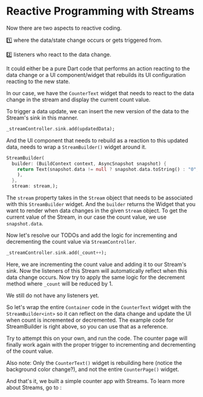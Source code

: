 # Reactive Programming with Streams

Now there are two aspects to reactive coding.

1️⃣ where the data/state change occurs or gets triggered from.

2️⃣ listeners who react to the data change.

It could either be a pure Dart code that performs an action reacting to the data change or a UI
component/widget that rebuilds its UI configuration reacting to the new state.

In our case, we have the `CounterText` widget that needs to react to the data change in the stream
and display the current count value.

To trigger a data update, we can insert the new version of the data to the Stream's sink in this
manner.

```dart
_streamController.sink.add(updatedData);
```

And the UI component that needs to rebuild as a reaction to this updated data, needs to wrap a
`StreamBuilder()` widget around it.

```dart
StreamBuilder(
  builder: (BuildContext context, AsyncSnapshot snapshot) {
    return Text(snapshot.data != null ? snapshot.data.toString() : "0",
    ),
  },
  stream: stream,);
```

The `stream` property takes in the `Stream` object that needs to be associated with
this `StreamBuilder` widget. And the ``builder`` returns the Widget that you want to render when
data changes in the given `Stream` object. To get the current value of the Stream, in our case the
count value, we use `snapshot.data`.

Now let's resolve our TODOs and add the logic for incrementing and decrementing the count value
via `StreamController`.

```dart
_streamController.sink.add(_count++);
```

Here, we are incrementing the count value and adding it to our Stream's sink. Now the listeners of
this Stream will automatically reflect when this data change occurs. Now try to apply the same logic
for the decrement method where `_count` will be reduced by 1.

We still do not have any listeners yet.

So let's wrap the entire `Container` code in the `CounterText` widget with the `StreamBuilder<int>`
so it can reflect on the data change and update the UI when count is incremented or decremented. The
example code for StreamBuilder is right above, so you can use that as a reference.

Try to attempt this on your own, and run the code. The counter page will finally work again with the
proper trigger to incrementing and decrementing of the count value.

Also note: Only the `CounterText()` widget is rebuilding here (notice the background color change?),
and not the entire `CounterPage()` widget.

And that's it, we built a simple counter app with Streams. To learn more about Streams, go to : 